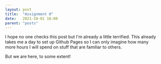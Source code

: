 ```yaml
---
layout: post
title:  "Assignment 0"
date:   2021-10-01 18:00
parent: "posts"
---
```

I hope no one checks this post but I'm already a little terrified. This already takes me a day to set up Github Pages so I can only imagine how many more hours I will spend on stuff that are familiar to others.

But we are here, to some extent!

